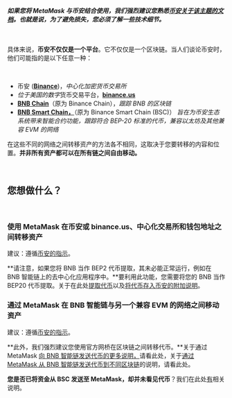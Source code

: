 #### *如果您将 MetaMask 与币安结合使用，我们强烈建议您熟悉[币安关于该主题的文档](https://docs.binance.org/smart-chain/wallet/metamask.html)。也就是说，为了避免损失，您**必须了解一些技术细节**。*


 


具体来说，**币安不仅仅是一个平台**。它不仅仅是一个区块链。当人们谈论币安时，他们可能指的是以下任意一种：


 


* 币安 ([**Binance**](https://www.binance.com/en))，*中心化加密货币交易所*
* *位于美国的数字*货币交易平台，[**binance.us**](https://www.binance.us/en/home)
* [**BNB Chain**](https://www.binance.com/en/blog/all/binance-chain-blockchain-for-exchanging-the-world-304219301536473088)（原为 Binance Chain），*跟踪 BNB 的区块链*
* [**BNB Smart Chain，**](https://www.binance.org/en/smartChain)（原为 Binance Smart Chain (BSC)） *旨在为币安生态系统带来智能合约功能，跟踪符合 BEP-20 标准的代币，兼容以太坊及其他兼容 EVM 的网络*


在这些不同的网络之间转移资产的方法各不相同，这取决于您要转移的内容和位置。**并非所有资产都可以在所有链之间自由移动。**


 


您想做什么？
------


 


### 使用 MetaMask 在币安或 binance.us、中心化交易所和钱包地址之间转移资产


建议：遵循[币安的指示](https://www.binance.com/en/support/faq/115003670492)。


**请注意，如果您将 BNB 当作 BEP2 代币提取，其未必能正常运行，例如在 BNB 智能链上的去中心化应用程序中。**要利用此功能，您需要将您的 BNB 当作 BEP20 代币提取。关于在此处[提取代币](https://support.metamask.io/hc/en-us/articles/4416069050011)以及[将代币存入币安的附加说明](https://support.metamask.io/hc/en-us/articles/4411972525851)。  
  



### 通过 MetaMask 在 BNB 智能链与另一个兼容 EVM 的网络之间移动资产


建议：遵循[币安的指示](https://academy.binance.com/en/articles/how-to-recover-crypto-transferred-to-the-wrong-network-on-binance)。


**此外，我们强烈建议您使用官方网桥在区块链之间转移代币。**关于通过 MetaMask [向 BNB 智能链发送代币的更多说明，](https://support.metamask.io/hc/en-us/articles/360059408871)请看此处，关于[通过 MetaMask 从 BNB 智能链发送代币到不同区块链](https://support.metamask.io/hc/en-us/articles/4404464724635)的说明，请看此处。


**您是否已将资金从 BSC 发送至 MetaMask，却并未看见代币**？我们在此处[有](https://support.metamask.io/hc/en-us/articles/360059876052)相关说明。


 

